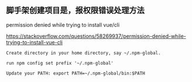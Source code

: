 
## 脚手架创建项目是，报权限错误处理方法

permission denied while trying to install vue/cli

https://stackoverflow.com/questions/58269937/permission-denied-while-trying-to-install-vue-cli

```
Create directory in your home directory, say ~/.npm-global.

run npm config set prefix '~/.npm-global'

Update your PATH: export PATH=~/.npm-global/bin:$PATH
```

